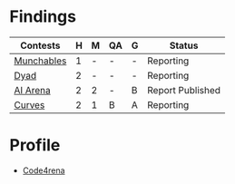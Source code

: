 # Findings

| Contests                                                      | H   | M   | QA  | G   | Status           |
| ------------------------------------------------------------- | --- | --- | --- | --- | ---------------- |
| [Munchables](https://code4rena.com/audits/2024-05-munchables) | 1   | -   | -   | -   | Reporting        |
| [Dyad](https://code4rena.com/audits/2024-04-dyad)             | 2   | -   | -   | -   | Reporting        |
| [AI Arena](https://code4rena.com/audits/2024-02-ai-arena)     | 2   | 2   | -   | B   | Report Published |
| [Curves](https://code4rena.com/audits/2024-01-curves)         | 2   | 1   | B   | A   | Reporting        |

# Profile

- [Code4rena](https://code4rena.com/@ahmedaghadi)
